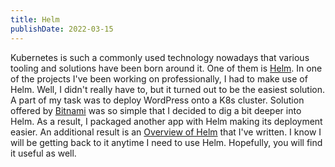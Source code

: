 ```yaml
---
title: Helm
publishDate: 2022-03-15
---
```


Kubernetes is such a commonly used technology nowadays that various tooling and
solutions have been born around it. One of them is [Helm](https://helm.sh/). In
one of the projects I've been working on professionally, I had to make use of
Helm. Well, I didn't really have to, but it turned out to be the easiest
solution. A part of my task was to deploy WordPress onto a K8s cluster.
Solution offered by [Bitnami](https://bitnami.com/stack/wordpress) was so simple
that I decided to dig a bit deeper into Helm. As a result, I packaged another
app with Helm making its deployment easier. An additional result is an [Overview
of Helm](../technologies/kubernetes/helm) that I've written. I know I will be
getting back to it anytime I need to use Helm. Hopefully, you will find it useful
as well.